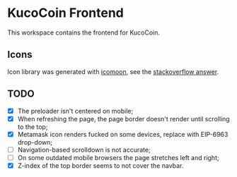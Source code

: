 # KucoCoin Frontend

This workspace contains the frontend for KucoCoin.

## Icons

Icon library was generated with [icomoon](https://icomoon.io/), see the [stackoverflow answer](https://stackoverflow.com/a/41288167/8456253).

## TODO

- [x] The preloader isn't centered on mobile;
- [x] When refreshing the page, the page border doesn't render until scrolling to the top;
- [x] Metamask icon renders fucked on some devices, replace with EIP-6963 drop-down;
- [ ] Navigation-based scrolldown is not accurate;
- [ ] On some outdated mobile browsers the page stretches left and right;
- [x] Z-index of the top border seems to not cover the navbar.